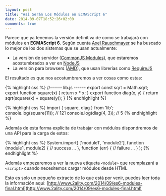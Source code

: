 ```yaml
---
layout: post
title: "Así Serán Los Módulos en ECMAScript 6"
date: 2014-09-07T18:52:26+02:00
comments: true
---
```


Parece que ya tenemos la versión definitiva de como se trabajará con módulos en **ECMAScript 6**. Según cuenta [Axel Rauschmayer](http://rauschma.de/) se ha buscado lo mejor de los dos sistemas que se usan actualmente:

- La versión de servidor ([CommonJS Modules](http://spinejs.com/docs/commonjs)), que estaremos acostumbrados a ver en [NodeJS](http://nodejs.org/)
- La versión para browsers ([AMD](http://en.wikipedia.org/wiki/Asynchronous_module_definition)), que usan librerías como [RequireJS](http://requirejs.org/)

El resultado es que nos acostumbraremos a ver cosas como estas:

{% highlight css %}
//------ lib.js ------
export const sqrt = Math.sqrt;
export function square(x) {
    return x * x;
}
export function diag(x, y) {
    return sqrt(square(x) + square(y));
}
{% endhighlight %}


{% highlight css %}
import { square, diag } from 'lib';
console.log(square(11)); // 121
console.log(diag(4, 3)); // 5
{% endhighlight %}

Además de esta forma explícita de trabajar con módulos dispondremos de una API para la carga de estos:

{% highlight css %}
System.import(
    ['module1', 'module2'],
    function (module1, module2) {  // success
        ...
    },
    function (err) {  // failure
        ...
    }
);
{% endhighlight %}

Además empezaremos a ver la nueva etiqueta `<module>` que reemplazará a `<script>` cuando necesitemos cargar módulos desde HTML

Esto es solo un pequeño extracto de lo que está por venir, puedes leer toda la información aquí: [http://www.2ality.com/2014/09/es6-modules-final.html](http://www.2ality.com/2014/09/es6-modules-final.html)